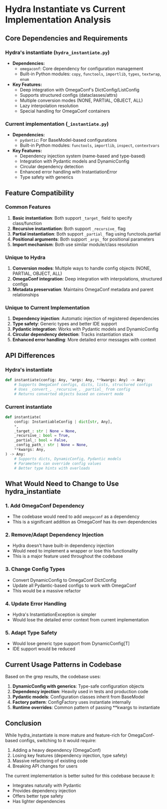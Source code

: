# Hydra Instantiate vs Current Implementation Analysis

## Core Dependencies and Requirements

### Hydra's instantiate (`hydra_instantiate.py`)
- **Dependencies:**
  - `omegaconf`: Core dependency for configuration management
  - Built-in Python modules: `copy`, `functools`, `importlib`, `types`, `textwrap`, `enum`
- **Key Features:**
  - Deep integration with OmegaConf's DictConfig/ListConfig
  - Supports structured configs (dataclasses/attrs)
  - Multiple conversion modes (NONE, PARTIAL, OBJECT, ALL)
  - Lazy interpolation resolution
  - Special handling for OmegaConf containers

### Current implementation (`_instantiate.py`)
- **Dependencies:**
  - `pydantic`: For BaseModel-based configurations
  - Built-in Python modules: `functools`, `importlib`, `inspect`, `contextvars`
- **Key Features:**
  - Dependency injection system (name-based and type-based)
  - Integration with Pydantic models and DynamicConfig
  - Circular dependency detection
  - Enhanced error handling with InstantiationError
  - Type safety with generics

## Feature Compatibility

### Common Features
1. **Basic instantiation**: Both support `_target_` field to specify class/function
2. **Recursive instantiation**: Both support `_recursive_` flag
3. **Partial instantiation**: Both support `_partial_` flag using functools.partial
4. **Positional arguments**: Both support `_args_` for positional parameters
5. **Import mechanism**: Both use similar module/class resolution

### Unique to Hydra
1. **Conversion modes**: Multiple ways to handle config objects (NONE, PARTIAL, OBJECT, ALL)
2. **OmegaConf integration**: Deep integration with interpolations, structured configs
3. **Metadata preservation**: Maintains OmegaConf metadata and parent relationships

### Unique to Current Implementation
1. **Dependency injection**: Automatic injection of registered dependencies
2. **Type safety**: Generic types and better IDE support
3. **Pydantic integration**: Works with Pydantic models and DynamicConfig
4. **Circular dependency detection**: Tracks instantiation stack
5. **Enhanced error handling**: More detailed error messages with context

## API Differences

### Hydra's instantiate
```python
def instantiate(config: Any, *args: Any, **kwargs: Any) -> Any:
    # Supports OmegaConf configs, dicts, lists, structured configs
    # Uses _convert_, _recursive_, _partial_ from config
    # Returns converted objects based on convert mode
```

### Current instantiate
```python
def instantiate(
    config: InstantiableConfig | dict[str, Any],
    *,
    _target_: str | None = None,
    _recursive_: bool = True,
    _partial_: bool = False,
    _config_path_: str | None = None,
    **kwargs: Any,
) -> Any:
    # Supports dicts, DynamicConfig, Pydantic models
    # Parameters can override config values
    # Better type hints with overloads
```

## What Would Need to Change to Use hydra_instantiate

### 1. Add OmegaConf Dependency
- The codebase would need to add `omegaconf` as a dependency
- This is a significant addition as OmegaConf has its own dependencies

### 2. Remove/Adapt Dependency Injection
- Hydra doesn't have built-in dependency injection
- Would need to implement a wrapper or lose this functionality
- This is a major feature used throughout the codebase

### 3. Change Config Types
- Convert DynamicConfig to OmegaConf DictConfig
- Update all Pydantic-based configs to work with OmegaConf
- This would be a massive refactor

### 4. Update Error Handling
- Hydra's InstantiationException is simpler
- Would lose the detailed error context from current implementation

### 5. Adapt Type Safety
- Would lose generic type support from DynamicConfig[T]
- IDE support would be reduced

## Current Usage Patterns in Codebase

Based on the grep results, the codebase uses:

1. **DynamicConfig with generics**: Type-safe configuration objects
2. **Dependency injection**: Heavily used in tests and production code
3. **Pydantic models**: Configuration classes inherit from BaseModel
4. **Factory pattern**: ConfigFactory uses instantiate internally
5. **Runtime overrides**: Common pattern of passing **kwargs to instantiate

## Conclusion

While hydra_instantiate is more mature and feature-rich for OmegaConf-based configs, switching to it would require:
1. Adding a heavy dependency (OmegaConf)
2. Losing key features (dependency injection, type safety)
3. Massive refactoring of existing code
4. Breaking API changes for users

The current implementation is better suited for this codebase because it:
- Integrates naturally with Pydantic
- Provides dependency injection
- Offers better type safety
- Has lighter dependencies